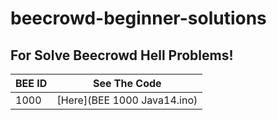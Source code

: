 # beecrowd-beginner-solutions

## For Solve Beecrowd Hell Problems!
|BEE ID| See The Code|
|---|---|
|1000|[Here](BEE 1000 Java14.ino)|
